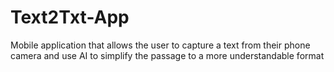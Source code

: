 # Text2Txt-App
Mobile application that allows the user to capture a text from their phone camera and use AI to simplify the passage to a more understandable format

